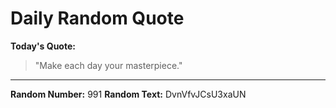 # Daily Random Quote

**Today's Quote:**
> "Make each day your masterpiece."

---

**Random Number:** 991
**Random Text:** DvnVfvJCsU3xaUN
